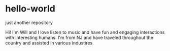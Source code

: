 # hello-world
just another repository

Hi! I'm Will and I love listen to music and have fun and engaging interactions with interesting humans.
I'm from NJ and have traveled throughout the country and assisted in various industires.
